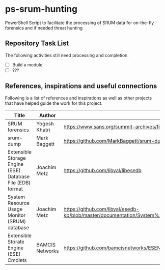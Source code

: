 ﻿# ps-srum-hunting
PowerShell Script to facilitate the processing of SRUM data for on-the-fly forensics and if needed threat hunting



## Repository Task List
The following activities still need processing and completion.
- [ ] Build a module
- [ ] ???

## References, inspirations and useful connections
Following is a list of references and inspirations as well as other projects that have helped guide the work for this project.

Title|Author|Link
-----|------|----
SRUM forensics|Yogesh Khatri|https://www.sans.org/summit-archives/file/summit-archive-1492184583.pdf
srum-dump|Mark Baggett|https://github.com/MarkBaggett/srum-dump
Extensible Storage Engine (ESE) Database File (EDB) format|Joachim Metz|https://github.com/libyal/libesedb
System Resource Usage Monitor (SRUM) database|Joachim Metz|https://github.com/libyal/esedb-kb/blob/master/documentation/System%20Resource%20Usage%20Monitor%20(SRUM).asciidoc
Extensible Storate Engine (ESE) Cmdlets|BAMCIS Networks|https://github.com/bamcisnetworks/ESENT